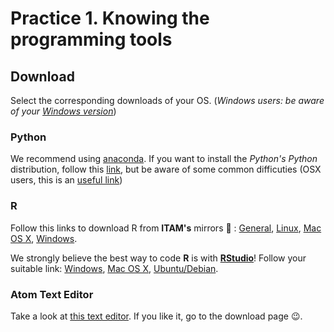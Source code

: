 # Practice 1. Knowing the programming tools


## Download

Select the corresponding downloads of your OS. (*Windows users: be aware of your [Windows version](https://support.microsoft.com/en-us/help/15056/windows-7-32-64-bit-faq)*)

### Python

We recommend using [anaconda](https://www.anaconda.com/download/). If you want to install the *Python's Python* distribution, follow this [link](https://www.python.org/downloads/), but be aware of some common difficuties (OSX users, this is an [useful link](https://joernhees.de/blog/2014/02/25/scientific-python-on-mac-os-x-10-9-with-homebrew/))

### R

Follow this links to download R from __ITAM's__ mirrors :tada: : [General](https://cran.itam.mx/), [Linux](https://cran.itam.mx/bin/linux/), [Mac OS X](https://cran.itam.mx/bin/macosx/), [Windows](https://cran.itam.mx/bin/windows/).

We strongly believe the best way to code __R__ is with __[RStudio](https://www.rstudio.com/products/rstudio/download2/)__! Follow your suitable link: [Windows](https://download1.rstudio.org/RStudio-1.0.153.exe), [Mac OS X](https://download1.rstudio.org/RStudio-1.0.153.dmg), [Ubuntu/Debian](https://download1.rstudio.org/rstudio-1.0.153-i386.deb).

### Atom Text Editor

Take a look at [this text editor](https://atom.io). If you like it, go to the download page :wink:.
